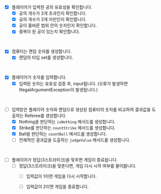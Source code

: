- [x] 플레이어가 입력한 공의 유효성을 확인합니다.
    - [x] 공의 개수가 3개 초과인지 확인합니다.
    - [x] 공의 개수가 3개 미만인지 확인합니다.
    - [x] 공이 올바른 범위 안의 숫자인지 확인합니다.
    - [x] 중복이 된 공이 있는지 확인합니다.

<br>

- [x] 컴퓨터는 랜덤 숫자를 생성합니다.
    - [x] 랜덤의 타입 set<integer>를 생성합니다.

<br>

- [x] 플레이어가 숫자를 입력합니다.
    - [x] 입력된 숫자는 유효성 검증 후, input됩니다. (오류가 발생하면 IllegalArgumentException이 발생됩니다.)

<br>

- [ ] 입력받은 플레이어 숫자와 랜덤으로 생성된 컴퓨터의 숫자를 비교하여 결과값을 도출하는 Referee를 생성합니다.
    - [x] Nothing을 판단하는 `isNothing` 메서드를 생성합니다.
    - [x] Strike를 판단하는 `countStrike` 메서드를 생성합니다.
    - [x] Ball을 판단하는 `countBall` 메서드를 생성합니다.
    - [ ] 전체적인 결과값을 도출하는 `judgeValue` 메서드를 생성합니다.

<br>

- [ ] 플에이어가 정답(3스트라이크)을 맞추면 게임이 종료됩니다.
    - [ ] 정답(3스트라이크)을 맞춘다면, 게임 다시 시작 여부를 물어봅니다.
        - [ ] 입력값이 1이면 게임을 다시 시작합니다.
        - [ ] 입력값이 2이면 게임을 종료합니다.


